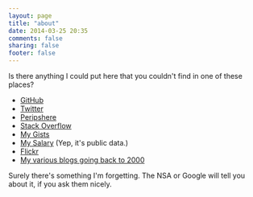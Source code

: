 ```yaml
---
layout: page
title: "about"
date: 2014-03-25 20:35
comments: false
sharing: false
footer: false
---
```

Is there anything I could put here that you couldn't find in one of these places?

- [GitHub](https://github.com/IanWhitney)
- [Twitter](https://twitter.com/iwhitney)
- [Peripshere](http://perisphere.org/author/ian/)
- [Stack Overflow](https://stackoverflow.com/users/648538/hopwise)
- [My Gists](https://gist.github.com/IanWhitney)
- [My Salary](http://extra.twincities.com/car/salaries/) (Yep, it's public data.)
- [Flickr](https://www.flickr.com/photos/ianwhitney/)
- [My various blogs going back to 2000](https://web.archive.org/web/*/http://ianwhitney.com)

Surely there's something I'm forgetting. The NSA or Google will tell you about it, if you ask them nicely.
